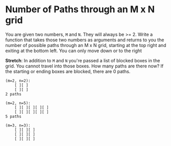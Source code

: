 # Number of Paths through an M x N grid

You are given two numbers, `M` and `N`.
They will always be >= 2.
Write a function that takes those two numbers as arguments and returns to you the number of possible paths through an M x N grid, starting at the top right and exiting at the bottom left.
You can only move down or to the right

**Stretch**: In addition to `M` and `N` you're passed a list of blocked boxes in the grid. You cannot travel into those boxes. How many paths are there now? If the starting or ending boxes are blocked, there are 0 paths.

```
(m=2, n=2):
    [ ][ ]
    [ ][ ]
2 paths

(m=2, n=5):
    [ ][ ][ ][ ][ ]
    [ ][ ][ ][ ][ ]
5 paths

(m=3, n=3):
    [ ][ ][ ]
    [ ][ ][ ]
    [ ][ ][ ]
```